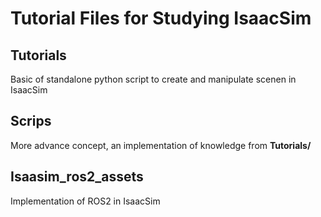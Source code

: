 # Tutorial Files for Studying IsaacSim
## Tutorials
Basic of standalone python script to create and manipulate scenen in IsaacSim

## Scrips
More advance concept, an implementation of knowledge from **Tutorials/**

## Isaasim_ros2_assets
Implementation of ROS2 in IsaacSim